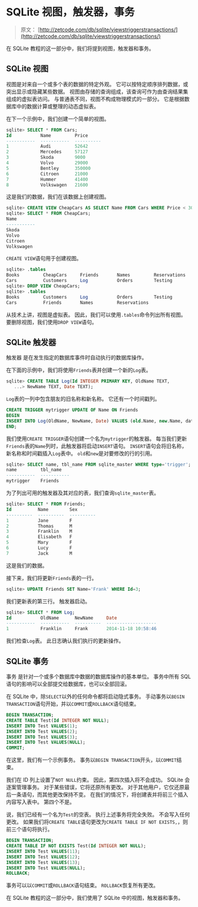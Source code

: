 # SQLite 视图，触发器，事务

> 原文： [http://zetcode.com/db/sqlite/viewstriggerstransactions/](http://zetcode.com/db/sqlite/viewstriggerstransactions/)

在 SQLite 教程的这一部分中，我们将提到视图，触发器和事务。

## SQLite 视图

视图是对来自一个或多个表的数据的特定外观。 它可以按特定顺序排列数据，或突出显示或隐藏某些数据。 视图由存储的查询组成，该查询可作为由查询结果集组成的虚拟表访问。 与普通表不同，视图不构成物理模式的一部分。 它是根据数据库中的数据计算或整理的动态虚拟表。

在下一个示例中，我们创建一个简单的视图。

```sql
sqlite> SELECT * FROM Cars;
Id           Name         Price     
-----------  -----------  ----------
1            Audi         52642     
2            Mercedes     57127     
3            Skoda        9000      
4            Volvo        29000     
5            Bentley      350000    
6            Citroen      21000     
7            Hummer       41400     
8            Volkswagen   21600  

```

这是我们的数据，我们在该数据上创建视图。

```sql
sqlite> CREATE VIEW CheapCars AS SELECT Name FROM Cars WHERE Price < 30000;
sqlite> SELECT * FROM CheapCars;
Name       
-----------
Skoda      
Volvo      
Citroen    
Volkswagen 

```

`CREATE VIEW`语句用于创建视图。

```sql
sqlite> .tables
Books         CheapCars     Friends       Names         Reservations
Cars          Customers     Log           Orders        Testing     
sqlite> DROP VIEW CheapCars;
sqlite> .tables
Books         Customers     Log           Orders        Testing     
Cars          Friends       Names         Reservations

```

从技术上讲，视图是虚拟表。 因此，我们可以使用`.tables`命令列出所有视图。 要删除视图，我们使用`DROP VIEW`语句。

## SQLite 触发器

触发器 是在发生指定的数据库事件时自动执行的数据库操作。

在下面的示例中，我们将使用`Friends`表并创建一个新的`Log`表。

```sql
sqlite> CREATE TABLE Log(Id INTEGER PRIMARY KEY, OldName TEXT, 
   ...> NewName TEXT, Date TEXT);

```

`Log`表的一列中包含朋友的旧名称和新名称。 它还有一个时间戳列。

```sql
CREATE TRIGGER mytrigger UPDATE OF Name ON Friends
BEGIN
INSERT INTO Log(OldName, NewName, Date) VALUES (old.Name, new.Name, datetime('now'));
END;

```

我们使用`CREATE TRIGGER`语句创建一个名为`mytrigger`的触发器。 每当我们更新`Friends`表的`Name`列时，此触发器将启动`INSERT`语句。 `INSERT`语句会将旧名称，新名称和时间戳插入`Log`表中。 `old`和`new`是对要修改的行的引用。

```sql
sqlite> SELECT name, tbl_name FROM sqlite_master WHERE type='trigger';
name         tbl_name   
-----------  -----------
mytrigger    Friends   

```

为了列出可用的触发器及其对应的表，我们查询`sqlite_master`表。

```sql
sqlite> SELECT * FROM Friends;
Id          Name        Sex       
----------  ----------  ----------
1           Jane        F         
2           Thomas      M         
3           Franklin    M         
4           Elisabeth   F         
5           Mary        F         
6           Lucy        F         
7           Jack        M  

```

这是我们的数据。

接下来，我们将更新`Friends`表的一行。

```sql
sqlite> UPDATE Friends SET Name='Frank' WHERE Id=3;

```

我们更新表的第三行。 触发器启动。

```sql
sqlite> SELECT * FROM Log;
Id           OldName      NewName     Date               
-----------  -----------  ----------  -------------------
1            Franklin     Frank       2014-11-18 10:58:46

```

我们检查`Log`表。 此日志确认我们执行的更新操作。

## SQLite 事务

事务 是针对一个或多个数据库中数据的数据库操作的基本单位。 事务中所有 SQL 语句的影响可以全部提交给数据库，也可以全部回滚。

在 SQLite 中，除`SELECT`以外的任何命令都将启动隐式事务。 手动事务以`BEGIN TRANSACTION`语句开始，并以`COMMIT`或`ROLLBACK`语句结束。

```sql
BEGIN TRANSACTION;
CREATE TABLE Test(Id INTEGER NOT NULL);
INSERT INTO Test VALUES(1);
INSERT INTO Test VALUES(2);
INSERT INTO Test VALUES(3);
INSERT INTO Test VALUES(NULL);
COMMIT;

```

在这里，我们有一个示例事务。 事务以`BEGIN TRANSACTION`开头，以`COMMIT`结束。

我们在 ID 列上设置了`NOT NULL`约束。 因此，第四次插入将不会成功。 SQLite 会逐案管理事务。 对于某些错误，它将还原所有更改。 对于其他用户，它仅还原最后一条语句，而其他更改保持不变。 在我们的情况下，将创建表并将前三个插入内容写入表中。 第四个不是。

说，我们已经有一个名为`Test`的空表。 执行上述事务将完全失败。 不会写入任何更改。 如果我们将`CREATE TABLE`语句更改为`CREATE TABLE IF NOT EXISTS,`，则前三个语句将执行。

```sql
BEGIN TRANSACTION;
CREATE TABLE IF NOT EXISTS Test(Id INTEGER NOT NULL);
INSERT INTO Test VALUES(11);
INSERT INTO Test VALUES(12);
INSERT INTO Test VALUES(13);
INSERT INTO Test VALUES(NULL);
ROLLBACK;

```

事务可以以`COMMIT`或`ROLLBACK`语句结束。 `ROLLBACK`恢复所有更改。

在 SQLite 教程的这一部分中，我们使用了 SQLite 中的视图，触发器和事务。